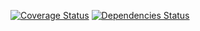 

[![Coverage Status](https://coveralls.io/repos/github/ferrybig/teamspeak-query/badge.svg?branch=feature%2Fjavadoc-testing-refractor)](https://coveralls.io/github/ferrybig/teamspeak-query?branch=feature%2Fjavadoc-testing-refractor)
[![Dependencies Status](https://www.versioneye.com/user/projects/599487bf6725bd0034ae6c7b/badge.svg)](https://www.versioneye.com/user/projects/599487bf6725bd0034ae6c7b?child=summary)

